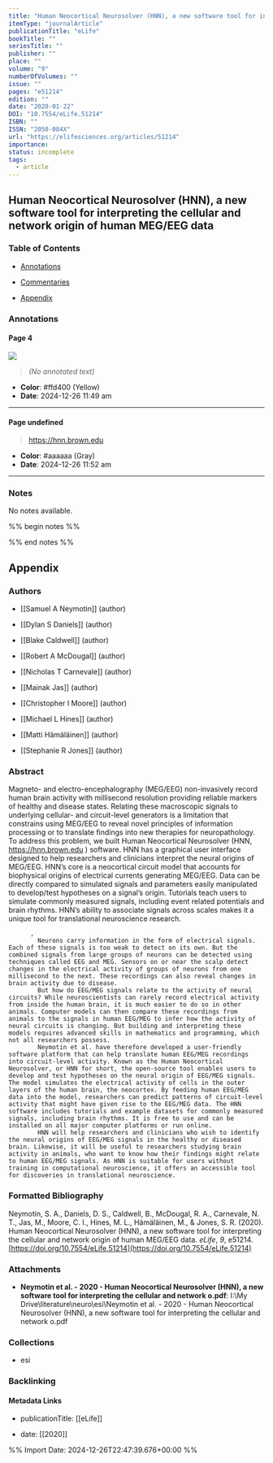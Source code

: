 ```yaml
---
title: "Human Neocortical Neurosolver (HNN), a new software tool for interpreting the cellular and network origin of human MEG/EEG data"
itemType: "journalArticle"
publicationTitle: "eLife"
bookTitle: ""
seriesTitle: ""
publisher: ""
place: ""
volume: "9"
numberOfVolumes: ""
issue: ""
pages: "e51214"
edition: ""
date: "2020-01-22"
DOI: "10.7554/eLife.51214"
ISBN: ""
ISSN: "2050-084X"
url: "https://elifesciences.org/articles/51214"
importance: 
status: incomplete
tags:
  - article
---
```


## Human Neocortical Neurosolver (HNN), a new software tool for interpreting the cellular and network origin of human MEG/EEG data

### Table of Contents

- [Annotations](#annotations)

+ [Commentaries](#commentaries)

- [Appendix](#appendix)

### Annotations




#### Page 4




![](<0 - Supplementary/images/neymotinHumanNeocorticalNeurosolver2020.md/image-4-x24-y514.png>)



> *(No annotated text)*




- **Color**: #ffd400 (Yellow)
- **Date**: 2024-12-26 11:49 am

---



#### Page undefined







> https://hnn.brown.edu





- **Color**: #aaaaaa (Gray)
- **Date**: 2024-12-26 11:52 am

---





### Notes


No notes available.


%% begin notes %%

<!-- Write your personal notes here -->

%% end notes %%

## Appendix

### Authors


- [[Samuel A Neymotin]] (author)

- [[Dylan S Daniels]] (author)

- [[Blake Caldwell]] (author)

- [[Robert A McDougal]] (author)

- [[Nicholas T Carnevale]] (author)

- [[Mainak Jas]] (author)

- [[Christopher I Moore]] (author)

- [[Michael L Hines]] (author)

- [[Matti Hämäläinen]] (author)

- [[Stephanie R Jones]] (author)



### Abstract

Magneto- and electro-encephalography (MEG/EEG) non-invasively record human brain activity with millisecond resolution providing reliable markers of healthy and disease states. Relating these macroscopic signals to underlying cellular- and circuit-level generators is a limitation that constrains using MEG/EEG to reveal novel principles of information processing or to translate findings into new therapies for neuropathology. To address this problem, we built Human Neocortical Neurosolver (HNN,
              https://hnn.brown.edu
              ) software. HNN has a graphical user interface designed to help researchers and clinicians interpret the neural origins of MEG/EEG. HNN’s core is a neocortical circuit model that accounts for biophysical origins of electrical currents generating MEG/EEG. Data can be directly compared to simulated signals and parameters easily manipulated to develop/test hypotheses on a signal’s origin. Tutorials teach users to simulate commonly measured signals, including event related potentials and brain rhythms. HNN’s ability to associate signals across scales makes it a unique tool for translational neuroscience research.
            
          , 
            Neurons carry information in the form of electrical signals. Each of these signals is too weak to detect on its own. But the combined signals from large groups of neurons can be detected using techniques called EEG and MEG. Sensors on or near the scalp detect changes in the electrical activity of groups of neurons from one millisecond to the next. These recordings can also reveal changes in brain activity due to disease.
            But how do EEG/MEG signals relate to the activity of neural circuits? While neuroscientists can rarely record electrical activity from inside the human brain, it is much easier to do so in other animals. Computer models can then compare these recordings from animals to the signals in human EEG/MEG to infer how the activity of neural circuits is changing. But building and interpreting these models requires advanced skills in mathematics and programming, which not all researchers possess.
            Neymotin et al. have therefore developed a user-friendly software platform that can help translate human EEG/MEG recordings into circuit-level activity. Known as the Human Neocortical Neurosolver, or HNN for short, the open-source tool enables users to develop and test hypotheses on the neural origin of EEG/MEG signals. The model simulates the electrical activity of cells in the outer layers of the human brain, the neocortex. By feeding human EEG/MEG data into the model, researchers can predict patterns of circuit-level activity that might have given rise to the EEG/MEG data. The HNN software includes tutorials and example datasets for commonly measured signals, including brain rhythms. It is free to use and can be installed on all major computer platforms or run online.
            HNN will help researchers and clinicians who wish to identify the neural origins of EEG/MEG signals in the healthy or diseased brain. Likewise, it will be useful to researchers studying brain activity in animals, who want to know how their findings might relate to human EEG/MEG signals. As HNN is suitable for users without training in computational neuroscience, it offers an accessible tool for discoveries in translational neuroscience.


### Formatted Bibliography

Neymotin, S. A., Daniels, D. S., Caldwell, B., McDougal, R. A., Carnevale, N. T., Jas, M., Moore, C. I., Hines, M. L., Hämäläinen, M., & Jones, S. R. (2020). Human Neocortical Neurosolver (HNN), a new software tool for interpreting the cellular and network origin of human MEG/EEG data. _eLife_, _9_, e51214. [https://doi.org/10.7554/eLife.51214](https://doi.org/10.7554/eLife.51214)




### Attachments


- **Neymotin et al. - 2020 - Human Neocortical Neurosolver (HNN), a new software tool for interpreting the cellular and network o.pdf**: I:\My Drive\literature\neuro\esi\Neymotin et al. - 2020 - Human Neocortical Neurosolver (HNN), a new software tool for interpreting the cellular and network o.pdf




### Collections


- esi





### Backlinking


#### Metadata Links


- publicationTitle: [[eLife]]




- date: [[2020]]





<!-- Any additional notes or comments -->


%% Import Date: 2024-12-26T22:47:39.676+00:00 %%
